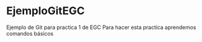 # EjemploGitEGC
Ejemplo de Git para practica 1 de EGC
Para hacer esta practica aprendemos comandos básicos
